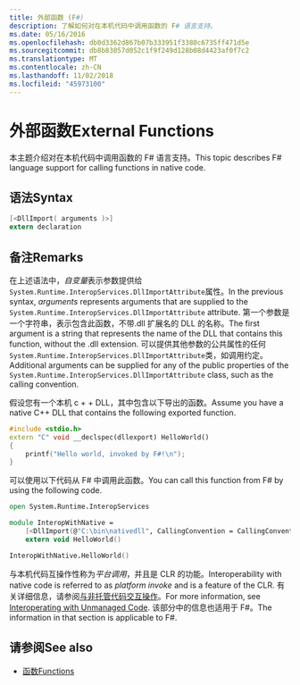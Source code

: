 ```yaml
---
title: 外部函数 (F#)
description: 了解如何对在本机代码中调用函数的 F# 语言支持。
ms.date: 05/16/2016
ms.openlocfilehash: db0d3362d867b07b333951f3380c6735ff471d5e
ms.sourcegitcommit: db8b83057d052c1f9f249d128b08d4423af0f7c2
ms.translationtype: MT
ms.contentlocale: zh-CN
ms.lasthandoff: 11/02/2018
ms.locfileid: "45973100"
---
```

# <a name="external-functions"></a><span data-ttu-id="4acd1-103">外部函数</span><span class="sxs-lookup"><span data-stu-id="4acd1-103">External Functions</span></span>

<span data-ttu-id="4acd1-104">本主题介绍对在本机代码中调用函数的 F# 语言支持。</span><span class="sxs-lookup"><span data-stu-id="4acd1-104">This topic describes F# language support for calling functions in native code.</span></span>

## <a name="syntax"></a><span data-ttu-id="4acd1-105">语法</span><span class="sxs-lookup"><span data-stu-id="4acd1-105">Syntax</span></span>

```fsharp
[<DllImport( arguments )>]
extern declaration
```

## <a name="remarks"></a><span data-ttu-id="4acd1-106">备注</span><span class="sxs-lookup"><span data-stu-id="4acd1-106">Remarks</span></span>

<span data-ttu-id="4acd1-107">在上述语法中，*自变量*表示参数提供给`System.Runtime.InteropServices.DllImportAttribute`属性。</span><span class="sxs-lookup"><span data-stu-id="4acd1-107">In the previous syntax, *arguments* represents arguments that are supplied to the `System.Runtime.InteropServices.DllImportAttribute` attribute.</span></span> <span data-ttu-id="4acd1-108">第一个参数是一个字符串，表示包含此函数，不带.dll 扩展名的 DLL 的名称。</span><span class="sxs-lookup"><span data-stu-id="4acd1-108">The first argument is a string that represents the name of the DLL that contains this function, without the .dll extension.</span></span> <span data-ttu-id="4acd1-109">可以提供其他参数的公共属性的任何`System.Runtime.InteropServices.DllImportAttribute`类，如调用约定。</span><span class="sxs-lookup"><span data-stu-id="4acd1-109">Additional arguments can be supplied for any of the public properties of the `System.Runtime.InteropServices.DllImportAttribute` class, such as the calling convention.</span></span>

<span data-ttu-id="4acd1-110">假设您有一个本机 c + + DLL，其中包含以下导出的函数。</span><span class="sxs-lookup"><span data-stu-id="4acd1-110">Assume you have a native C++ DLL that contains the following exported function.</span></span>

```cpp
#include <stdio.h>
extern "C" void __declspec(dllexport) HelloWorld()
{
    printf("Hello world, invoked by F#!\n");
}
```

<span data-ttu-id="4acd1-111">可以使用以下代码从 F# 中调用此函数。</span><span class="sxs-lookup"><span data-stu-id="4acd1-111">You can call this function from F# by using the following code.</span></span>

```fsharp
open System.Runtime.InteropServices

module InteropWithNative =
    [<DllImport(@"C:\bin\nativedll", CallingConvention = CallingConvention.Cdecl)>]
    extern void HelloWorld()

InteropWithNative.HelloWorld()
```

<span data-ttu-id="4acd1-112">与本机代码互操作性称为*平台调用*，并且是 CLR 的功能。</span><span class="sxs-lookup"><span data-stu-id="4acd1-112">Interoperability with native code is referred to as *platform invoke* and is a feature of the CLR.</span></span> <span data-ttu-id="4acd1-113">有关详细信息，请参阅[与非托管代码交互操作](../../../../docs/framework/interop/index.md)。</span><span class="sxs-lookup"><span data-stu-id="4acd1-113">For more information, see [Interoperating with Unmanaged Code](../../../../docs/framework/interop/index.md).</span></span> <span data-ttu-id="4acd1-114">该部分中的信息也适用于 F#。</span><span class="sxs-lookup"><span data-stu-id="4acd1-114">The information in that section is applicable to F#.</span></span>

## <a name="see-also"></a><span data-ttu-id="4acd1-115">请参阅</span><span class="sxs-lookup"><span data-stu-id="4acd1-115">See also</span></span>

- [<span data-ttu-id="4acd1-116">函数</span><span class="sxs-lookup"><span data-stu-id="4acd1-116">Functions</span></span>](index.md)
